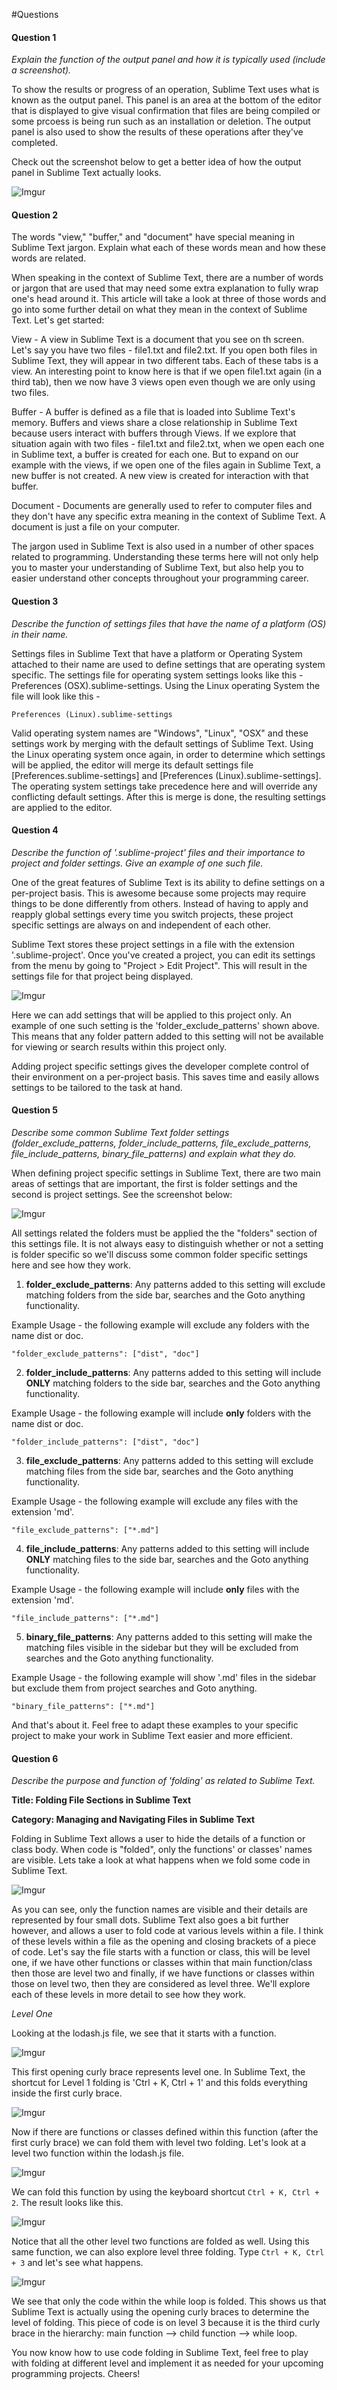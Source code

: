 #Questions 

#### Question 1

*Explain the function of the output panel and how it is typically used (include a screenshot).*

To show the results or progress of an operation, Sublime Text uses what is known as the output panel. This panel is an 
area at the bottom of the editor that is displayed to give visual confirmation that files are being compiled or some 
prcoess is being run such as an installation or deletion. The output panel is also used to show the results of these
operations after they've completed. 

Check out the screenshot below to get a better idea of how the output panel in Sublime Text actually looks. 

![Imgur](http://i.imgur.com/1ijjPuE.png)

#### Question 2

The words "view," "buffer," and "document" have special meaning in Sublime Text jargon. Explain what each of these words mean and how these words are related.

When speaking in the context of Sublime Text, there are a number of words or jargon that are used that may need some extra
explanation to fully wrap one's head around it. This article will take a look at three of those words and go into some
further detail on what they mean in the context of Sublime Text. Let's get started:

View - A view in Sublime Text is a document that you see on th screen. Let's say you have two files - file1.txt and file2.txt.
If you open both files in Sublime Text, they will appear in two different tabs. Each of these tabs is a view. An interesting
point to know here is that if we open file1.txt again (in a third tab), then we now have 3 views open even though we are
only using two files. 

Buffer - A buffer is defined as a file that is loaded into Sublime Text's memory. Buffers and views share a close relationship
in Sublime Text because users interact with buffers through Views. If we explore that situation again with two files - file1.txt and file2.txt, when we open each one in Sublime text, a buffer is created for each one. But to expand on our example with the views,
if we open one of the files again in Sublime Text, a new buffer is not created. A new view is created for interaction with that buffer.

Document - Documents are generally used to refer to computer files and they don't have any specific extra meaning in the context of Sublime Text. A document is just a file on your computer. 

The jargon used in Sublime Text is also used in a number of other spaces related to programming. Understanding these terms here will not only help you to master your understanding of Sublime Text, but also help you to easier understand other concepts throughout your programming career. 

#### Question 3

*Describe the function of settings files that have the name of a platform (OS) in their name.*

Settings files in Sublime Text that have a platform or Operating System attached to their name are used to define settings that are operating system specific. The settings file for operating system settings looks like this - Preferences (OSX).sublime-settings. Using the Linux operating System the file will look like this -

	Preferences (Linux).sublime-settings

Valid operating system names are "Windows", "Linux", "OSX" and these settings work by merging with the default settings of Sublime Text. Using the Linux operating system once again, in order to determine which settings will be applied, the editor will merge its default settings file [Preferences.sublime-settings] and [Preferences (Linux).sublime-settings]. The operating system settings take precedence here and will override any conflicting default settings. After this is merge is done, the resulting settings are applied to the editor. 

#### Question 4

*Describe the function of '.sublime-project' files and their importance to project and folder settings. Give an example of one such file.*

One of the great features of Sublime Text is its ability to define settings on a per-project basis. This is awesome because some projects may require things to be done differently from others. Instead of having to apply and reapply global settings every time you switch projects, these project specific settings are always on and independent of each other. 

Sublime Text stores these project settings in a file with the extension '.sublime-project'. Once you've created a project, you can edit its settings from the menu by going to "Project > Edit Project". This will result in the settings file for that project being displayed.

![Imgur](http://i.imgur.com/NMJNJ8Z.png)

Here we can add settings that will be applied to this project only. An example of one such setting is the 'folder_exclude_patterns' shown above. This means that any folder pattern added to this setting will not be available for viewing or search results within this project only. 

Adding project specific settings gives the developer complete control of their environment on a per-project basis. This saves time and easily allows settings to be tailored to the task at hand. 

#### Question 5

*Describe some common Sublime Text folder settings (folder_exclude_patterns, folder_include_patterns, file_exclude_patterns, file_include_patterns, binary_file_patterns) and explain what they do.*

When defining project specific settings in Sublime Text, there are two main areas of settings that are important, the first is folder settings and the second is project settings. See the screenshot below:

![Imgur](http://i.imgur.com/NMJNJ8Z.png)

All settings related the folders must be applied the the "folders" section of this settings file. It is not always easy to distinguish whether or not a setting is folder specific so we'll discuss some common folder specific settings here and see how they work. 

1) **folder_exclude_patterns**: Any patterns added to this setting will exclude matching folders from the side bar, searches and the Goto anything functionality. 

Example Usage - the following example will exclude any folders with the name dist or doc. 

	"folder_exclude_patterns": ["dist", "doc"]


2) **folder_include_patterns**: Any patterns added to this setting will include **ONLY** matching folders to the side bar, searches and the Goto anything functionality. 

Example Usage - the following example will include **only** folders with the name dist or doc. 

	"folder_include_patterns": ["dist", "doc"]

3) **file_exclude_patterns**: Any patterns added to this setting will exclude matching files from the side bar, searches and the Goto anything functionality. 

Example Usage - the following example will exclude any files with the extension 'md'. 

	"file_exclude_patterns": ["*.md"]

4) **file_include_patterns**: Any patterns added to this setting will include **ONLY** matching files to the side bar, searches and the Goto anything functionality. 

Example Usage - the following example will include **only** files with the extension 'md'. 

	"file_include_patterns": ["*.md"]

5) **binary_file_patterns**: Any patterns added to this setting will make the matching files visible in the sidebar but they will be excluded from searches and the Goto anything functionality.

Example Usage - the following example will show '.md' files in the sidebar but exclude them from project searches and Goto anything. 

	"binary_file_patterns": ["*.md"]

And that's about it. Feel free to adapt these examples to your specific project to make your work in Sublime Text easier and more efficient. 

#### Question 6

*Describe the purpose and function of 'folding' as related to Sublime Text.*

**Title: Folding File Sections in Sublime Text**

**Category: Managing and Navigating Files in Sublime Text**

Folding in Sublime Text allows a user to hide the details of a function or class body. When code is "folded", only the functions' or classes' names are visible. Lets take a look at what happens when we fold some code in Sublime Text. 

![Imgur](http://i.imgur.com/n1VnCYc.png)

As you can see, only the function names are visible and their details are represented by four small dots. Sublime Text also goes a bit further however, and allows a user to fold code at various levels within a file. I think of these levels within a file as the opening and closing brackets of a piece of code. Let's say the file starts with a function or class, this will be level one, if we have other functions or classes within that main function/class then those are level two and finally, if we have functions or classes within those on level two, then they are considered as level three. We'll explore each of these levels in more detail to see how they work. 

*Level One*

Looking at the lodash.js file, we see that it starts with a function. 

![Imgur](http://i.imgur.com/JFH5Hl0.png)

This first opening curly brace represents level one. In Sublime Text, the shortcut for Level 1 folding is 'Ctrl + K, Ctrl + 1' and this folds everything inside the first curly brace.

![Imgur](http://i.imgur.com/fRXIYL4.png)

Now if there are functions or classes defined within this function (after the first curly brace) we can fold them with level two folding. Let's look at a level two function within the lodash.js file.

![Imgur](http://i.imgur.com/chH6GcW.png)

We can fold this function by using the keyboard shortcut `Ctrl + K, Ctrl + 2`. The result looks like this.

![Imgur](http://i.imgur.com/apJ32pB.jpg) 

Notice that all the other level two functions are folded as well. Using this same function, we can also explore level three folding. Type `Ctrl + K, Ctrl + 3` and let's see what happens. 

![Imgur](http://i.imgur.com/Vr08S5A.jpg)

We see that only the code within the while loop is folded. This shows us that Sublime Text is actually using the opening curly braces to determine the level of folding. This piece of code is on level 3 because it is the third curly brace in the hierarchy: main function --> child function --> while loop. 

You now know how to use code folding in Sublime Text, feel free to play with folding at different level and implement it as needed for your upcoming programming projects. Cheers!